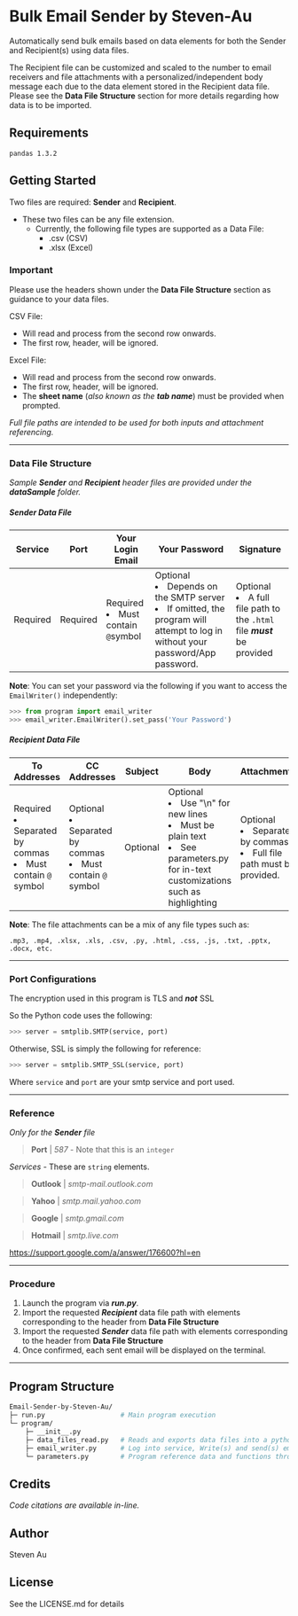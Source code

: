 # Bulk Email Sender by Steven-Au
Automatically send bulk emails based on data elements for both the Sender and Recipient(s) using data files.
  
The Recipient file can be customized and scaled to the number to email receivers and file attachments with a personalized/independent body message each due to the data element stored in the Recipient data file. Please see the **Data File Structure** section for more details regarding how data is to be imported.

## Requirements
```
pandas 1.3.2
```

## Getting Started
Two files are required: **Sender** and **Recipient**.  
- These two files can be any file extension.  
  - Currently, the following file types are supported as a Data File:
    - .csv (CSV)
    - .xlsx (Excel)

### Important
Please use the headers shown under the **Data File Structure** section as guidance to your data files.

CSV File:
* Will read and process from the second row onwards. 
* The first row, header, will be ignored.  

Excel File:
* Will read and process from the second row onwards. 
* The first row, header, will be ignored.
* The **sheet name** (*also known as the* ***tab name***) must be provided when prompted.

*Full file paths are intended to be used for both inputs and attachment referencing.*

---

### Data File Structure

*Sample **Sender** and **Recipient** header files are provided under the **dataSample** folder.*

##### Sender Data File

Service | Port | Your Login Email | Your Password | Signature
------- | ---- | ---------------- | ------------- | ---------
Required | Required | Required <li>Must contain ```@```symbol</li> | Optional <li>Depends on the SMTP server</li><li>If omitted, the program will attempt to log in without your password/App password.</li>| Optional  <li>A full file path to the ```.html``` file ***must*** be provided</li>

**Note**: You can set your password via the following if you want to access the ```EmailWriter()``` independently:
```python
>>> from program import email_writer
>>> email_writer.EmailWriter().set_pass('Your Password')
```

##### Recipient Data File  

To Addresses | CC Addresses | Subject | Body | Attachments
------------ | ------------ | ------- | ---- | -----------
Required <li>Separated by commas</li><li>Must contain ```@``` symbol</li>  | Optional <li>Separated by commas</li><li>Must contain ```@``` symbol</li>  | Optional | Optional <li>Use "\n" for new lines</li> <li>Must be plain text</li> <li> See parameters.py for in-text customizations such as highlighting</li> | Optional <li>Separated by commas</li> <li>Full file path must be provided.</li>

**Note**: The file attachments can be a mix of any file types such as:
```
.mp3, .mp4, .xlsx, .xls, .csv, .py, .html, .css, .js, .txt, .pptx, .docx, etc.
```

---

### Port Configurations
The encryption used in this program is TLS and ***not*** SSL 

So the Python code uses the following:
```python
>>> server = smtplib.SMTP(service, port)
```
Otherwise, SSL is simply the following for reference:
```python
>>> server = smtplib.SMTP_SSL(service, port)
```

Where ```service``` and ```port``` are your smtp service and port used.

---

### Reference
*Only for the **Sender** file*
>**Port** | *587* - Note that this is an ```integer```

*Services* - These are ```string``` elements.
>**Outlook** | 
*smtp-mail.outlook.com*

>**Yahoo** |
*smtp.mail.yahoo.com*

>**Google** |
*smtp.gmail.com*

>**Hotmail** |
*smtp.live.com*

https://support.google.com/a/answer/176600?hl=en

---

### Procedure

1. Launch the program via ***run.py***.
2. Import the requested ***Recipient*** data file path with elements corresponding to the header from **Data File Structure**
3. Import the requested ***Sender*** data file path with elements corresponding to the header from **Data File Structure**
4. Once confirmed, each sent email will be displayed on the terminal.

---

## Program Structure
```graphql
Email-Sender-by-Steven-Au/
├─ run.py                   # Main program execution
└─ program/
    ├─ __init__.py
    ├─ data_files_read.py   # Reads and exports data files into a python list via pandas.
    ├─ email_writer.py      # Log into service, Write(s) and send(s) emails based on list elements.
    └─ parameters.py        # Program reference data and functions through composition.
```

## Credits
*Code citations are available in-line.*

## Author
Steven Au

## License
See the LICENSE.md for details
